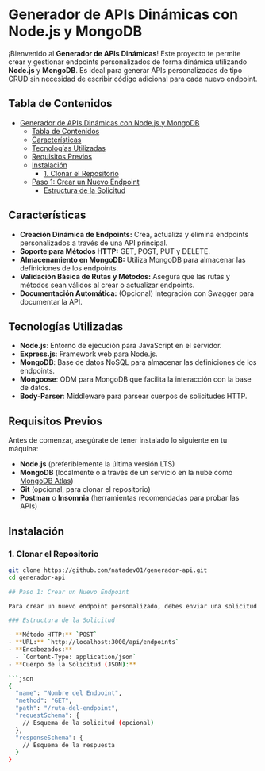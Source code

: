 # Generador de APIs Dinámicas con Node.js y MongoDB

¡Bienvenido al **Generador de APIs Dinámicas**! Este proyecto te permite crear y gestionar endpoints personalizados de forma dinámica utilizando **Node.js** y **MongoDB**. Es ideal para generar APIs personalizadas de tipo CRUD sin necesidad de escribir código adicional para cada nuevo endpoint.

## Tabla de Contenidos

- [Generador de APIs Dinámicas con Node.js y MongoDB](#generador-de-apis-dinámicas-con-nodejs-y-mongodb)
  - [Tabla de Contenidos](#tabla-de-contenidos)
  - [Características](#características)
  - [Tecnologías Utilizadas](#tecnologías-utilizadas)
  - [Requisitos Previos](#requisitos-previos)
  - [Instalación](#instalación)
    - [1. Clonar el Repositorio](#1-clonar-el-repositorio)
  - [Paso 1: Crear un Nuevo Endpoint](#paso-1-crear-un-nuevo-endpoint)
    - [Estructura de la Solicitud](#estructura-de-la-solicitud)

## Características

- **Creación Dinámica de Endpoints:** Crea, actualiza y elimina endpoints personalizados a través de una API principal.
- **Soporte para Métodos HTTP:** GET, POST, PUT y DELETE.
- **Almacenamiento en MongoDB:** Utiliza MongoDB para almacenar las definiciones de los endpoints.
- **Validación Básica de Rutas y Métodos:** Asegura que las rutas y métodos sean válidos al crear o actualizar endpoints.
- **Documentación Automática:** (Opcional) Integración con Swagger para documentar la API.

## Tecnologías Utilizadas

- **Node.js**: Entorno de ejecución para JavaScript en el servidor.
- **Express.js**: Framework web para Node.js.
- **MongoDB**: Base de datos NoSQL para almacenar las definiciones de los endpoints.
- **Mongoose**: ODM para MongoDB que facilita la interacción con la base de datos.
- **Body-Parser**: Middleware para parsear cuerpos de solicitudes HTTP.

## Requisitos Previos

Antes de comenzar, asegúrate de tener instalado lo siguiente en tu máquina:

- **Node.js** (preferiblemente la última versión LTS)
- **MongoDB** (localmente o a través de un servicio en la nube como [MongoDB Atlas](https://www.mongodb.com/cloud/atlas))
- **Git** (opcional, para clonar el repositorio)
- **Postman** o **Insomnia** (herramientas recomendadas para probar las APIs)
## Instalación

### 1. Clonar el Repositorio

```bash
git clone https://github.com/natadev01/generador-api.git
cd generador-api

## Paso 1: Crear un Nuevo Endpoint

Para crear un nuevo endpoint personalizado, debes enviar una solicitud `POST` a la ruta `/api/endpoints` con la información necesaria.

### Estructura de la Solicitud

- **Método HTTP:** `POST`
- **URL:** `http://localhost:3000/api/endpoints`
- **Encabezados:**
  - `Content-Type: application/json`
- **Cuerpo de la Solicitud (JSON):**

```json
{
  "name": "Nombre del Endpoint",
  "method": "GET",
  "path": "/ruta-del-endpoint",
  "requestSchema": {
    // Esquema de la solicitud (opcional)
  },
  "responseSchema": {
    // Esquema de la respuesta
  }
}